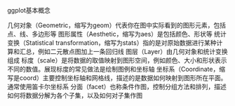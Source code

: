 ggplot基本概念

几何对象（Geometric，缩写为geom）代表你在图中实际看到的图形元素，包括点、线、多边形等
图形属性（Aesthetic，缩写为aes）是包括颜色、形状等
统计变换（Statistical transformation，缩写为stats）指的是对原始数据进行某种计算和汇总，例如二元散点图加上一条回归线
图层（Layer）由几何对象和统计变换组成
标度（scale）是将数据的取值映射到图形空间，例如颜色、大小和形状表示不同的数值。展现标度的常见做法是绘制图例和坐标轴
坐标系（Coordinate，缩写是coord）主要控制坐标轴和网格线，描述的是数据如何映射到图形所在平面。通常使用笛卡尔坐标系
分面（facet）也称条件作图，控制分组方法和排列，描述如何将数据分解为各个子集，以及如何对子集作图
